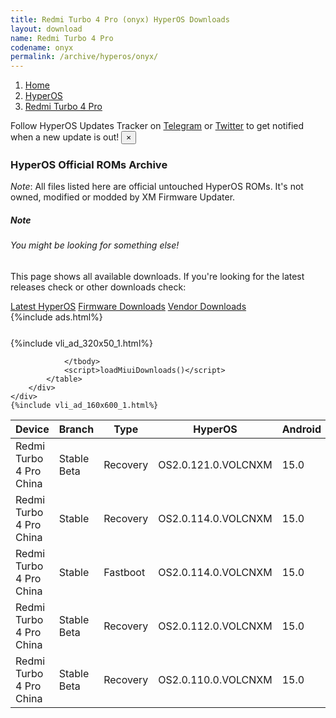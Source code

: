 ```yaml
---
title: Redmi Turbo 4 Pro (onyx) HyperOS Downloads
layout: download
name: Redmi Turbo 4 Pro
codename: onyx
permalink: /archive/hyperos/onyx/
---
```

<nav aria-label="breadcrumb">
    <ol class="breadcrumb">
        <li class="breadcrumb-item"><a href="/">Home</a></li>
        <li class="breadcrumb-item"><a href="/hyperos/">HyperOS</a></li>
        <li class="breadcrumb-item active" aria-current="page"><a href="/hyperos/onyx/">Redmi Turbo 4 Pro</a></li>
    </ol>
</nav>
<div class="alert alert-primary alert-dismissible fade show" role="alert">
    Follow HyperOS Updates Tracker on <a href="https://t.me/MIUIUpdatesTracker" class="alert-link">Telegram</a>
     or <a href="https://twitter.com/MiFwUpdater" class="alert-link">Twitter</a> to get notified when a new update is out!
    <button type="button" class="close" data-dismiss="alert" aria-label="Close">
        <span aria-hidden="true">&times;</span>
    </button>
</div>

### HyperOS Official ROMs Archive
*Note*: All files listed here are official untouched HyperOS ROMs. It's not owned, modified or modded by XM Firmware Updater.
<div class="card">
  <div class="card-body">
    <h5 class="card-title">Note</h5>
    <h6 class="card-subtitle mb-2 text-muted">You might be looking for something else!</h6>
    <p class="card-text">This page shows all available downloads.
     If you're looking for the latest releases check or other downloads check:</p>
    <a href="/hyperos/onyx/" class="card-link">Latest HyperOS</a>
    <a href="/firmware/onyx/" class="card-link">Firmware Downloads</a>
    <a href="/vendor/onyx/" class="card-link">Vendor Downloads</a>
  </div>
</div>
{%include ads.html%}
<div class="row justify-content-center">
    <div class="col-10">
        <div class="table-responsive-md" style="margin-top: 25px;">
            {%include vli_ad_320x50_1.html%}
            <table id="miui" class="display dt-responsive nowrap compact table table-striped table-hover table-sm">
                <thead class="thead-dark">
                    <tr>
                        <th data-ref="device">Device</th>
                        <th data-ref="branch">Branch</th>
                        <th data-ref="type">Type</th>
                        <th data-ref="miui">HyperOS</th>
                        <th data-ref="android">Android</th>
                        <th data-ref="size">Size</th>
                        <th data-ref="size">Date</th>
                        <th data-ref="link">Link</th>
                    </tr>
                </thead>
                <tbody>
                <tr><td>Redmi Turbo 4 Pro China</td><td>Stable Beta</td><td>Recovery</td><td>OS2.0.121.0.VOLCNXM</td><td>15.0</td><td>7.9 GB</td><td>2025-04-29</td><td><a href="/hyperos/onyx/stable beta/OS2.0.121.0.VOLCNXM/">Download</a></td></tr>
<tr><td>Redmi Turbo 4 Pro China</td><td>Stable</td><td>Recovery</td><td>OS2.0.114.0.VOLCNXM</td><td>15.0</td><td>7.8 GB</td><td>2025-04-24</td><td><a href="/hyperos/onyx/stable/OS2.0.114.0.VOLCNXM/">Download</a></td></tr>
<tr><td>Redmi Turbo 4 Pro China</td><td>Stable</td><td>Fastboot</td><td>OS2.0.114.0.VOLCNXM</td><td>15.0</td><td>487 Bytes</td><td>None</td><td><a href="/hyperos/onyx/stable/OS2.0.114.0.VOLCNXM/">Download</a></td></tr>
<tr><td>Redmi Turbo 4 Pro China</td><td>Stable Beta</td><td>Recovery</td><td>OS2.0.112.0.VOLCNXM</td><td>15.0</td><td>7.8 GB</td><td>None</td><td><a href="/hyperos/onyx/stable beta/OS2.0.112.0.VOLCNXM/">Download</a></td></tr>
<tr><td>Redmi Turbo 4 Pro China</td><td>Stable Beta</td><td>Recovery</td><td>OS2.0.110.0.VOLCNXM</td><td>15.0</td><td>7.8 GB</td><td>None</td><td><a href="/hyperos/onyx/stable beta/OS2.0.110.0.VOLCNXM/">Download</a></td></tr>

                </tbody>
                <script>loadMiuiDownloads()</script>
            </table>
        </div>
    </div>
    {%include vli_ad_160x600_1.html%}
</div>
